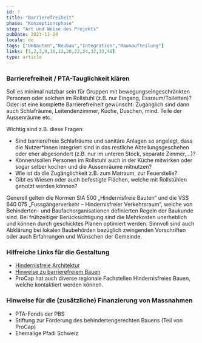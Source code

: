 ```yaml
---
id: 7
title: "Barrierefreiheit"
phase: "Konzeptionsphase"
step: "Art und Weise des Projekts"
pubDate: 2023-11-24
locale: de
tags: ["Umbauten","Neubau","Integration","Raumaufteilung"]
links: [1,2,3,9,10,13,20,22,24,32,33,40]
type: article
---
```


### Barrierefreiheit / PTA-Tauglichkeit klären

Soll es minimal nutzbar sein für Gruppen mit bewegungseingeschränkten Personen oder solchen im Rollstuhl (z.B. nur Eingang, Essraum/Toiletten)? Oder ist eine komplette Barrierefreiheit gewünscht: Zugänglich sind dann auch Schlafräume, Leitendenzimmer, Küche, Duschen, mind. Teile der Aussenräume etc. 

Wichtig sind z.B. diese Fragen: 

- Sind barrierefreie Schlafräume und sanitäre Anlagen so angelegt, dass die Nutzer\*innen integriert sind in das restliche Abteilungsgeschehen oder eher abgesondert (z.B. nur im unteren Stock, separate Zimmer,…)?
- Können/sollen Personen im Rollstuhl auch in der Küche mitwirken oder sogar selber kochen und die Aussenräume mitnutzen? 
- Wie ist da die Zugänglichkeit z.B. zum Matraum, zur Feuerstelle? 
- Gibt es Wiesen oder auch befestigte Flächen, welche mit Rollstühlen genutzt werden können?

Generell gelten die Normen SIA 500 „Hindernisfreie Bauten“ und die VSS 640 075 „Fussgängerverkehr – Hindernisfreier Verkehrsraum“, welche von Behinderten- und Baufachorganisationen definierten Regeln der Baukunde sind. Bei frühzeitiger Berücksichtigung sind die Mehrkosten unerheblich und können durch geschicktes Planen optimiert werden. Sinnvoll sind auch Abklärung bei lokalen Baubehörden bezüglich zwingenden Vorschriften oder auch Erfahrungen und Wünschen der Gemeinde.

### Hilfreiche Links für die Gestaltung

- [Hindernisfreie Architektur](https://hindernisfreie-architektur.ch/wp-content/uploads/2017/05/Vortrag_2013_Hotel_Hindernisfrei_nach_SIA500.pdf)
- [Hinweise zu barrierefreiem Bauen](https://www.procap.ch/angebote/beratung-information/bauen-und-verkehr/bauen-fuer-alle)
- ProCap hat auch diverse regionale Fachstellen Hindernisfreies Bauen, welche kontaktiert werden können.
 
### Hinweise für die (zusätzliche) Finanzierung von Massnahmen

- PTA-Fonds der PBS
- Stiftung zur Förderung des behindertengerechten Bauens (Teil von ProCap)
- Ehemalige Pfadi Schweiz
